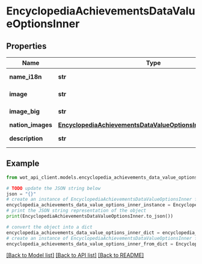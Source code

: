 # EncyclopediaAchievementsDataValueOptionsInner


## Properties

Name | Type | Description | Notes
------------ | ------------- | ------------- | -------------
**name_i18n** | **str** | Localized **name** field | 
**image** | **str** | URL to image | 
**image_big** | **str** | 180x180px image | 
**nation_images** | [**EncyclopediaAchievementsDataValueOptionsInnerNationImages**](EncyclopediaAchievementsDataValueOptionsInnerNationImages.md) |  | 
**description** | **str** | Achievement description | 

## Example

```python
from wot_api_client.models.encyclopedia_achievements_data_value_options_inner import EncyclopediaAchievementsDataValueOptionsInner

# TODO update the JSON string below
json = "{}"
# create an instance of EncyclopediaAchievementsDataValueOptionsInner from a JSON string
encyclopedia_achievements_data_value_options_inner_instance = EncyclopediaAchievementsDataValueOptionsInner.from_json(json)
# print the JSON string representation of the object
print(EncyclopediaAchievementsDataValueOptionsInner.to_json())

# convert the object into a dict
encyclopedia_achievements_data_value_options_inner_dict = encyclopedia_achievements_data_value_options_inner_instance.to_dict()
# create an instance of EncyclopediaAchievementsDataValueOptionsInner from a dict
encyclopedia_achievements_data_value_options_inner_from_dict = EncyclopediaAchievementsDataValueOptionsInner.from_dict(encyclopedia_achievements_data_value_options_inner_dict)
```
[[Back to Model list]](../README.md#documentation-for-models) [[Back to API list]](../README.md#documentation-for-api-endpoints) [[Back to README]](../README.md)


